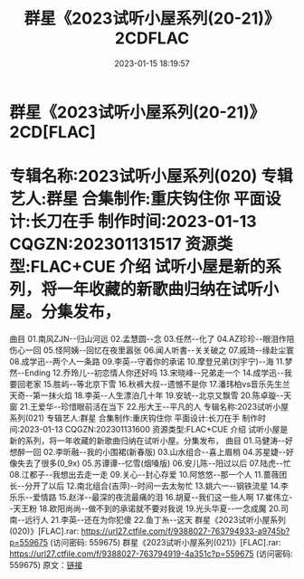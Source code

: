 ﻿---
title: 群星《2023试听小屋系列(20-21)》2CDFLAC
date: 2023-01-15 18:19:57
categories: APE、FLAC、MP3
tags: 华语中文
---
# 群星《2023试听小屋系列(20-21)》2CD[FLAC]

专辑名称:2023试听小屋系列(020)
专辑艺人:群星
合集制作:重庆钩住你
平面设计:长刀在手
制作时间:2023-01-13
CQGZN:202301131517
资源类型:FLAC+CUE
介绍
试听小屋是新的系列，将一年收藏的新歌曲归纳在试听小屋。分集发布，
=
曲目
01.南风ZJN--归山河远
02.孟慧圆--念
03.任然--化了
04.AZ珍珍--眼泪作陪伤心一回
05.怪阿姨--回忆在夜里嚣张
06.闻人听書--关关破之
07.戚琦--缘赴尘寰
08.成学迅--两个人一条路
09.李英--守着你的承诺
10.摩登兄弟(刘宇宁)--海
11.梦然--Ending
12.乔玲儿--初恋情人你还好吗
13.宋晓峰--兄弟走一个
14.成学迅--我要回老家
15.胜屿--等北京下雪
16.秋裤大叔--遗憾不是你
17.潘玮柏vs音乐先生兰天奇--第一抹火焰
18.李英--人生漂泊几十年
19.安琥--北京又飘雪
20.陈卓璇--天窗
21.王爱华--珍惜眼前活在当下
22.彤大王--平凡的人
专辑名称:2023试听小屋系列(021)
专辑艺人:群星
合集制作:重庆钩住你
平面设计:长刀在手
制作时间:2023-01-13
CQGZN:202301131600
资源类型:FLAC+CUE
介绍
试听小屋是新的系列，将一年收藏的新歌曲归纳在试听小屋。分集发布，
曲目
01.马健涛--好想醉一回
02.李昕融--我的小围裙(新春版)
03.山水组合--喜上眉梢
04.苏星婕--好像失去了很多(0_9x)
05.苏谭谭--忆雪(烟嗓版)
06.安儿陈--阳过以后
07.陆虎--忙
08.江都子--我想出去走一走
09.关心--封心存爱
10.阿悠悠--那一个人
11.蔷薇团长--分开了以后
12.南北组合(吉萍)--时间一去太匆忙
13.姚六一--钢铁流星
14.李乐乐--爱情路
15.赵洋--最深的夜流最痛的泪
16.胡夏--我们这一些人啊
17.崔伟立--天王粉
18.欧阳尚尚--做不到的承诺就不要对我说
19.光头华夏--一念成魔
20.司南--远行人
21.李英--还在为你犯傻
22.鱼丁糸--这天
群星《2023试听小屋系列(020)》[FLAC].rar: https://url27.ctfile.com/f/9388027-763794933-a9745b?p=559675
(访问密码: 559675)
群星《2023试听小屋系列(021)》[FLAC].rar: https://url27.ctfile.com/f/9388027-763794919-4a351c?p=559675
(访问密码: 559675)
原文：[链接](https://blog.sina.com.cn/s/blog_1647c7e76010310pb.html)